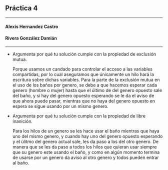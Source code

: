 ## Práctica 4
---
#### Alexis Hernandez Castro
#### Rivera González Damián
---
+ Argumenta por qué tu solución cumple con la propiedad de exclusión mutua.
  
  Porque usamos un candado para controlar el acceso a las variables compartidas, por lo cual aseguramos que únicamente un hilo hará la escritura sobre dichas variables.
  Para la parte de la exclusión mutua en el uso de los baños por genero, se debe a que hacemos esperar cada genero (hombre o mujer) hasta que el último de del genero opuesto sale del baño, y si hay del genero opuesto esperando se le da el aviso de que ahora puede pasar, mientras que no haya del genero opuesto en espera se sigue usando por un mismo genero.

+ Argumenta por qué tu solución cumple con la propiedad de libre inanición.
  
  Para los hilos de un genero se les hace usar el baño mientras que haya uno del mismo genero, y cuando hay uno del genero opuesto esperando y el úlitmo del genero actual sale, les da paso a los del otro genero. De manera que se les da paso a todos los hilos que quieran usar siempre que su genero este usando el baño, y como en algún momento termina de usarse por un genero da aviso al otro genero y todos pueden entrar al baño.